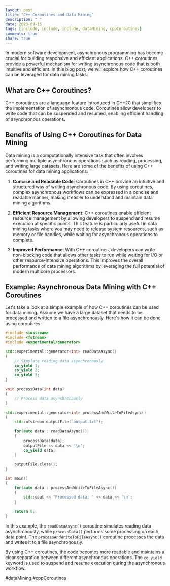 ```yaml
---
layout: post
title: "C++ Coroutines and Data Mining"
description: " "
date: 2023-09-15
tags: [include, include, include, dataMining, cppCoroutines]
comments: true
share: true
---
```


In modern software development, asynchronous programming has become crucial for building responsive and efficient applications. C++ coroutines provide a powerful mechanism for writing asynchronous code that is both intuitive and efficient. In this blog post, we will explore how C++ coroutines can be leveraged for data mining tasks.

## What are C++ Coroutines?

C++ coroutines are a language feature introduced in C++20 that simplifies the implementation of asynchronous code. Coroutines allow developers to write code that can be suspended and resumed, enabling efficient handling of asynchronous operations.

## Benefits of Using C++ Coroutines for Data Mining

Data mining is a computationally intensive task that often involves performing multiple asynchronous operations such as reading, processing, and writing large datasets. Here are some of the benefits of using C++ coroutines for data mining applications:

1. **Concise and Readable Code**: Coroutines in C++ provide an intuitive and structured way of writing asynchronous code. By using coroutines, complex asynchronous workflows can be expressed in a concise and readable manner, making it easier to understand and maintain data mining algorithms.

2. **Efficient Resource Management**: C++ coroutines enable efficient resource management by allowing developers to suspend and resume execution at specific points. This feature is particularly useful in data mining tasks where you may need to release system resources, such as memory or file handles, while waiting for asynchronous operations to complete.

3. **Improved Performance**: With C++ coroutines, developers can write non-blocking code that allows other tasks to run while waiting for I/O or other resource-intensive operations. This improves the overall performance of data mining algorithms by leveraging the full potential of modern multicore processors.

## Example: Asynchronous Data Mining with C++ Coroutines

Let's take a look at a simple example of how C++ coroutines can be used for data mining. Assume we have a large dataset that needs to be processed and written to a file asynchronously. Here's how it can be done using coroutines:

```cpp
#include <iostream>
#include <fstream>
#include <experimental/generator>

std::experimental::generator<int> readDataAsync()
{
    // Simulate reading data asynchronously
    co_yield 1;
    co_yield 2;
    co_yield 3;
}

void processData(int data)
{
    // Process data asynchronously
}

std::experimental::generator<int> processAndWriteToFileAsync()
{
    std::ofstream outputFile("output.txt");
    
    for(auto data : readDataAsync())
    {
        processData(data);
        outputFile << data << '\n';
        co_yield data;
    }
    
    outputFile.close();
}

int main()
{
    for(auto data : processAndWriteToFileAsync())
    {
        std::cout << "Processed data: " << data << '\n';
    }
    
    return 0;
}
```

In this example, the `readDataAsync()` coroutine simulates reading data asynchronously, while `processData()` performs some processing on each data point. The `processAndWriteToFileAsync()` coroutine processes the data and writes it to a file asynchronously.

By using C++ coroutines, the code becomes more readable and maintains a clear separation between different asynchronous operations. The `co_yield` keyword is used to suspend and resume execution during the asynchronous workflow.

#dataMining #cppCoroutines